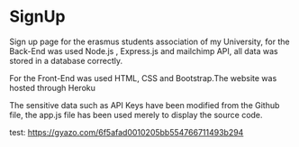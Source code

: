 # SignUp

Sign up page for the erasmus students association of my University, for the Back-End was used Node.js , Express.js and mailchimp API, all data was stored in a database correctly.

For the Front-End was used HTML, CSS and Bootstrap.The website was  hosted through Heroku

The sensitive data such as API Keys have been modified from the Github file, the app.js file has been used merely to display the source code.

test: https://gyazo.com/6f5afad0010205bb554766711493b294
